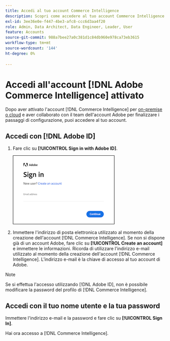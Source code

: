 ```yaml
---
title: Accedi al tuo account Commerce Intelligence
description: Scopri come accedere al tuo account Commerce Intelligence.
exl-id: 3ee36e0e-f447-4be3-afc8-ccc6d3aa4f20
role: Admin, Data Architect, Data Engineer, Leader, User
feature: Accounts
source-git-commit: 988a7bee27a0c381d1c84db960e978ca73eb3615
workflow-type: tm+mt
source-wordcount: '144'
ht-degree: 0%

---
```


# Accedi all&#39;account [!DNL Adobe Commerce Intelligence] attivato

Dopo aver attivato l&#39;account [!DNL Commerce Intelligence] per [on-premise o cloud](../getting-started/onpremise-activation.md) e aver collaborato con il team dell&#39;account Adobe per finalizzare i passaggi di configurazione, puoi accedere al tuo account.

## Accedi con [!DNL Adobe ID]

1. Fare clic su **[!UICONTROL Sign in with Adobe ID]**.

   ![accesso ad adobe](../assets/sign-in-adobe.png)

1. Immettere l&#39;indirizzo di posta elettronica utilizzato al momento della creazione dell&#39;account [!DNL Commerce Intelligence]. Se non si dispone già di un account Adobe, fare clic su **[!UICONTROL Create an account]** e immettere le informazioni. Ricorda di utilizzare l&#39;indirizzo e-mail utilizzato al momento della creazione dell&#39;account [!DNL Commerce Intelligence]. L’indirizzo e-mail è la chiave di accesso al tuo account di Adobe.

>[!NOTE]
>
>Se si effettua l&#39;accesso utilizzando [!DNL Adobe ID], non è possibile modificare la password del profilo di [!DNL Commerce Intelligence].

## Accedi con il tuo nome utente e la tua password

Immettere l&#39;indirizzo e-mail e la password e fare clic su **[!UICONTROL Sign In]**.

Hai ora accesso a [!DNL Commerce Intelligence].
